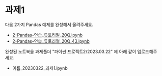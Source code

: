 # 과제1

다음 2가지 Pandas 예제를 완성해서 올려주세요.
   - [2-Pandas-연습_튜토리얼_20Q.ipynb](notebooks/2-Pandas-연습_튜토리얼_19Q.ipynb)
   - [2-Pandas-연습_튜토리얼_20Q_43.ipynb](notebooks/2-Pandas-연습_튜토리얼_20Q_43.ipynb)


완성된 노트북을 과제폴더 "파이썬 프로젝트2/2023.03.22" 에 아래 같이 업로드해주세요.
 - 이름_20230322_과제1.ipynb



<!-- 
데이터크롤링1-03BS4_Start-0.ipynb 의 `"실습" 영화랭킹의 날짜별 페이지 파싱"` 수행하기.

완성된 노트북을 과제폴더 "파이썬 프로젝트2/2023.03.22" 에 아래 같이 업로드해주세요.
 - 이름_20230322_과제1.ipynb
 - 너무 길면 ipynb 파일을 여러개로 나누어도 OK


# 과제2: 네이버 상영자/예정작 크롤링 결과 csv 저장

1. 제목 / { 네티즌 평점/참여 인원 } / {기자 평점 / 인원 } / 감독 / 출연진 / 개봉일
1. `함수` 적용해 보세요

완성된 노트북을 과제폴더 "파이썬 프로젝트2/2023.03.22" 에 아래 같이 업로드해주세요.
 - 이름_20230322_과제2.ipynb
 - 너무 길면 ipynb 파일을 여러개로 나누어도 OK

수업중 실습: 네이버 영화랭킹 날짜별 출력 [실습_크롤링_영화랭킹_1122.md](notebooks/실습_크롤링_영화랭킹_1122.md)
**결과 샘플**: [김예원_상영작_csv_test.ipynb](notebooks/김예원_상영작_csv_test.ipynb)

-->
